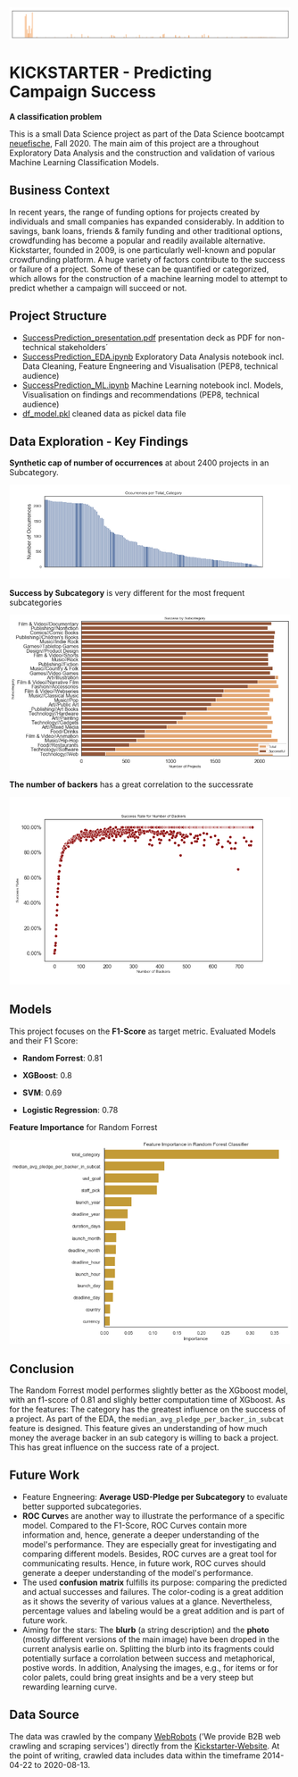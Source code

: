 <img src="./figures/FeatureImportance_All_presentation_RandomForest2.png" alt="FeatureImportance_All_presentation_RandomForest2" style="zoom: 200%;" />

# KICKSTARTER - Predicting Campaign Success 
**A classification problem**


This is a small Data Science project as part of the Data Science bootcampt [neuefische](https://github.com/JonJae/nf_1st_project/blob/master/neuefische.de), Fall 2020.  The main aim of this project are a throughout Exploratory Data Analysis and the construction and validation of various Machine Learning Classification Models. 

## Business Context  

In recent years, the range of funding options for projects created by individuals and small companies has expanded considerably. In addition to savings, bank loans, friends & family funding and other traditional options, crowdfunding has become a popular and readily available alternative. Kickstarter, founded in 2009, is one particularly well-known and popular crowdfunding platform. A huge variety of factors contribute to the success or failure of a project. Some of these can be quantified or categorized, which allows for the construction of a machine learning model to attempt to predict whether a campaign will succeed or not.

## Project Structure 

- [SuccessPrediction_presentation.pdf](SuccessPrediction_presentation.pdf) presentation deck as PDF for non-technical stakeholders´
- [SuccessPrediction_EDA.ipynb](SuccessPrediction_EDA.ipynb) Exploratory Data Analysis notebook incl. Data Cleaning, Feature Engneering and Visualisation (PEP8, technical audience)
- [SuccessPrediction_ML.ipynb](SuccessPrediction_ML.ipynb) Machine Learning notebook incl. Models, Visualisation on findings and recommendations (PEP8, technical audience)
- [df_model.pkl](df_model.pkl) cleaned data as pickel data file

## Data Exploration - Key Findings

**Synthetic cap of number of occurrences** at about 2400 projects in an Subcategory. 

![Number of Projects in each Subcategory](./figures/count_total_category.png)

**Success by Subcategory** is very different for the most frequent subcategories

![success_per_total_cat](./figures/success_per_total_cat.png)

**The number of backers** has a great correlation to the successrate

<img src="./figures/success_rates_for_number_of_backers.png" alt="success_rates_for_number_of_backers" style="zoom:67%;" />

## Models 

This project focuses on the **F1-Score** as target metric. Evaluated Models and their F1 Score: 

- **Random Forrest**: 0.81

- **XGBoost**: 0.8
- **SVM**: 0.69
- **Logistic Regression**: 0.78

**Feature Importance** for Random Forrest

![FeatureImportance_Main_RandomForest](./figures/FeatureImportance_Main_RandomForest.png)

## Conclusion

The Random Forrest model performes slightly better as the XGboost model, with an f1-score of 0.81 and slighly better computation time of XGboost. As for the features: The category has the greatest influence on the success of a project. As part of the EDA,  the `median_avg_pledge_per_backer_in_subcat` feature is designed. This feature gives an understanding of how much money the average backer in an sub category is willing to back a project. This has great influence on the success rate of a project. 

## Future Work

- Feature Engneering: **Average USD-Pledge per Subcategory** to evaluate better supported subcategories.
- **ROC Curve**s are another way to illustrate the  performance of a specific model. Compared to the F1-Score, ROC Curves  contain more information and, hence, generate a deeper understanding of  the model's performance. They are especially great for investigating and comparing different models.  Besides, ROC curves are a great tool for  communicating results. Hence, in future work, ROC curves should generate a deeper understanding of the model's performance.
- The used **confusion matrix** fulfills its purpose:  comparing the predicted and actual successes and failures. The  color-coding is a great addition as it shows the severity of various  values at a glance. Nevertheless, percentage values and labeling would  be a great addition and is part of future work.
- Aiming for the stars: The **blurb** (a string description) and the **photo** (mostly different versions of the main image) have been droped in the  current analysis earlie on. Splitting the blurb into its fragments could potentially surface a corrolation between success and metaphorical,  postive words. In addition, Analysing the images, e.g., for items or for color palets, could bring great insights and be a very steep but  rewarding learning curve.

## Data Source

The data was crawled by the company [WebRobots](https://webrobots.io/) ('We provide B2B web crawling and scraping services') directly from the [Kickstarter-Website](https://www.kickstarter.com/). At the point of writing, crawled data includes data  within the timeframe 2014-04-22 to 2020-08-13. 
